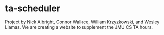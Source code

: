 # ta-scheduler
Project by Nick Albright, Connor Wallace, William Krzyzkowski, and Wesley Llamas.
We are creating a website to supplement the JMU CS TA hours. 

